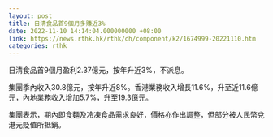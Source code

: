 ```yaml
---
layout: post
title: 日清食品首9個月多賺近3%
date: 2022-11-10 14:14:04.000000000 +08:00
link: https://news.rthk.hk/rthk/ch/component/k2/1674999-20221110.htm
categories: rthk
---
```


日清食品首9個月盈利2.37億元，按年升近3%，不派息。

集團季內收入30.8億元，按年升近8%。香港業務收入增長11.6%，升至近11.6億元，內地業務收入增加5.7%，升至19.3億元。

集團表示，期內即食麵及冷凍食品需求良好，價格亦作出調整，但部分被人民幣兌港元貶值所抵銷。
